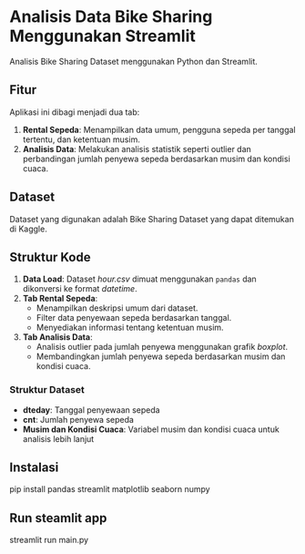 # Analisis Data Bike Sharing Menggunakan Streamlit

Analisis Bike Sharing Dataset menggunakan Python dan Streamlit.

## Fitur

Aplikasi ini dibagi menjadi dua tab:
1. **Rental Sepeda**: Menampilkan data umum, pengguna sepeda per tanggal tertentu, dan ketentuan musim.
2. **Analisis Data**: Melakukan analisis statistik seperti outlier dan perbandingan jumlah penyewa sepeda berdasarkan musim dan kondisi cuaca.

## Dataset

Dataset yang digunakan adalah Bike Sharing Dataset yang dapat ditemukan di Kaggle.

## Struktur Kode

1. **Data Load**: Dataset *hour.csv* dimuat menggunakan `pandas` dan dikonversi ke format *datetime*.
2. **Tab Rental Sepeda**:
   - Menampilkan deskripsi umum dari dataset.
   - Filter data penyewaan sepeda berdasarkan tanggal.
   - Menyediakan informasi tentang ketentuan musim.
3. **Tab Analisis Data**:
   - Analisis outlier pada jumlah penyewa menggunakan grafik *boxplot*.
   - Membandingkan jumlah penyewa sepeda berdasarkan musim dan kondisi cuaca.

### Struktur Dataset

- **dteday**: Tanggal penyewaan sepeda
- **cnt**: Jumlah penyewa sepeda
- **Musim dan Kondisi Cuaca**: Variabel musim dan kondisi cuaca untuk analisis lebih lanjut

## Instalasi

pip install pandas streamlit matplotlib seaborn numpy

## Run steamlit app
streamlit run main.py
